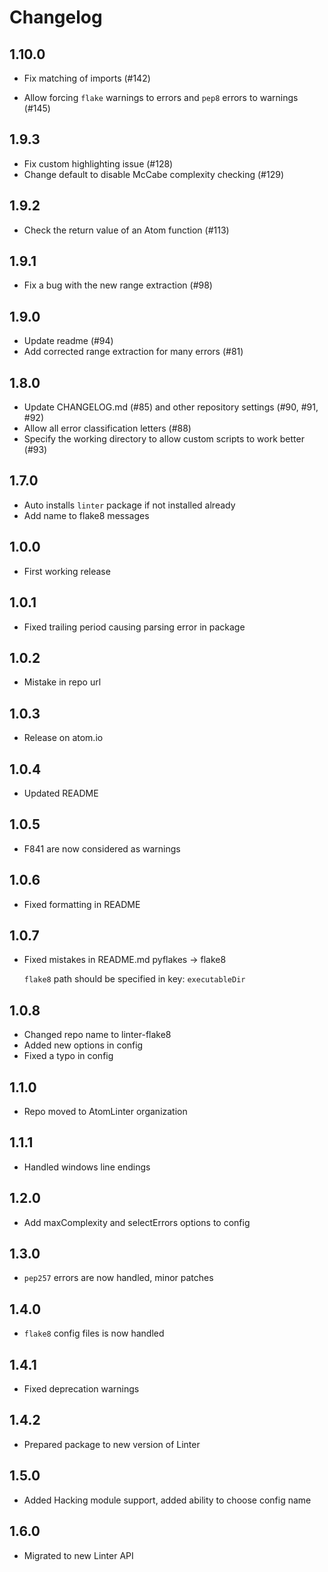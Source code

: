 # Changelog

## 1.10.0

*   Fix matching of imports (#142)

*   Allow forcing `flake` warnings to errors and `pep8` errors to
    warnings (#145)

## 1.9.3

*   Fix custom highlighting issue (#128)
*   Change default to disable McCabe complexity checking (#129)

## 1.9.2

*   Check the return value of an Atom function (#113)

## 1.9.1

*   Fix a bug with the new range extraction (#98)

## 1.9.0

*   Update readme (#94)
*   Add corrected range extraction for many errors (#81)

## 1.8.0

*   Update CHANGELOG.md (#85) and other repository settings (#90, #91, #92)
*   Allow all error classification letters (#88)
*   Specify the working directory to allow custom scripts to work better (#93)

## 1.7.0

*   Auto installs `linter` package if not installed already
*   Add name to flake8 messages

## 1.0.0

*   First working release

## 1.0.1

*   Fixed trailing period causing parsing error in package

## 1.0.2

*   Mistake in repo url

## 1.0.3

*   Release on atom.io

## 1.0.4

*   Updated README

## 1.0.5

*   F841 are now considered as warnings

## 1.0.6

*   Fixed formatting in README

## 1.0.7

*   Fixed mistakes in README.md pyflakes -> flake8

    `flake8` path should be specified in key: `executableDir`

## 1.0.8

*   Changed repo name to linter-flake8
*   Added new options in config
*   Fixed a typo in config

## 1.1.0

*   Repo moved to AtomLinter organization

## 1.1.1

*   Handled windows line endings

## 1.2.0

*   Add maxComplexity and selectErrors options to config

## 1.3.0

*   `pep257` errors are now handled, minor patches

## 1.4.0

*   `flake8` config files is now handled

## 1.4.1

*   Fixed deprecation warnings

## 1.4.2

*   Prepared package to new version of Linter

## 1.5.0

*   Added Hacking module support, added ability to choose config name

## 1.6.0

*   Migrated to new Linter API
